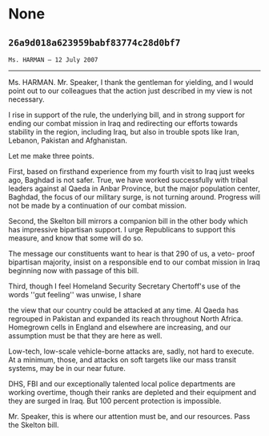 # None
## `26a9d018a623959babf83774c28d0bf7`
`Ms. HARMAN — 12 July 2007`

---


Ms. HARMAN. Mr. Speaker, I thank the gentleman for yielding, and I 
would point out to our colleagues that the action just described in my 
view is not necessary.

I rise in support of the rule, the underlying bill, and in strong 
support for ending our combat mission in Iraq and redirecting our 
efforts towards stability in the region, including Iraq, but also in 
trouble spots like Iran, Lebanon, Pakistan and Afghanistan.

Let me make three points.

First, based on firsthand experience from my fourth visit to Iraq 
just weeks ago, Baghdad is not safer. True, we have worked successfully 
with tribal leaders against al Qaeda in Anbar Province, but the major 
population center, Baghdad, the focus of our military surge, is not 
turning around. Progress will not be made by a continuation of our 
combat mission.

Second, the Skelton bill mirrors a companion bill in the other body 
which has impressive bipartisan support. I urge Republicans to support 
this measure, and know that some will do so.

The message our constituents want to hear is that 290 of us, a veto-
proof bipartisan majority, insist on a responsible end to our combat 
mission in Iraq beginning now with passage of this bill.

Third, though I feel Homeland Security Secretary Chertoff's use of 
the words ''gut feeling'' was unwise, I share


the view that our country could be attacked at any time. Al Qaeda has 
regrouped in Pakistan and expanded its reach throughout North Africa. 
Homegrown cells in England and elsewhere are increasing, and our 
assumption must be that they are here as well.

Low-tech, low-scale vehicle-borne attacks are, sadly, not hard to 
execute. At a minimum, those, and attacks on soft targets like our mass 
transit systems, may be in our near future.

DHS, FBI and our exceptionally talented local police departments are 
working overtime, though their ranks are depleted and their equipment 
and they are surged in Iraq. But 100 percent protection is impossible.

Mr. Speaker, this is where our attention must be, and our resources. 
Pass the Skelton bill.